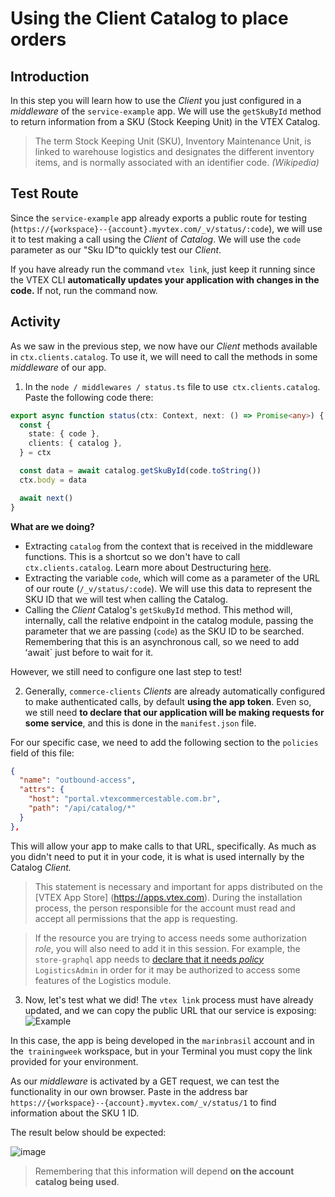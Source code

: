 # Using the Client Catalog to place orders

## Introduction

In this step you will learn how to use the _Client_ you just configured in a _middleware_ of the `service-example` app. We will use the `getSkuById` method to return information from a SKU (Stock Keeping Unit) in the VTEX Catalog.

> The term Stock Keeping Unit (SKU), Inventory Maintenance Unit, is linked to warehouse logistics and designates the different inventory items, and is normally associated with an identifier code. _(Wikipedia)_

## Test Route

Since the `service-example` app already exports a public route for testing (`https://{workspace}--{account}.myvtex.com/_v/status/:code`), we will use it to test making a call using the _Client_ of _Catalog_. We will use the `code` parameter as our "Sku ID"to quickly test our _Client_.

If you have already run the command `vtex link`, just keep it running since the VTEX CLI **automatically updates your application with changes in the code.** If not, run the command now.

## Activity

As we saw in the previous step, we now have our _Client_ methods available in `ctx.clients.catalog`. To use it, we will need to call the methods in some _middleware_ of our app.

1. In the `node / middlewares / status.ts` file to use` ctx.clients.catalog`. Paste the following code there:

```typescript
export async function status(ctx: Context, next: () => Promise<any>) {
  const {
    state: { code },
    clients: { catalog },
  } = ctx

  const data = await catalog.getSkuById(code.toString())
  ctx.body = data

  await next()
}
```
  **What are we doing?**
  - Extracting `catalog` from the context that is received in the middleware functions. This is a shortcut so we don't have to call `ctx.clients.catalog`. Learn more about Destructuring [here](https://developer.mozilla.org/en-US/docs/Web/JavaScript/Reference/Operators/Destructuring_assignment).
  - Extracting the variable `code`, which will come as a parameter of the URL of our route (`/_v/status/:code`). We will use this data to represent the SKU ID that we will test when calling the Catalog.
  - Calling the _Client_ Catalog's `getSkuById` method. This method will, internally, call the relative endpoint in the catalog module, passing the parameter that we are passing (`code`) as the SKU ID to be searched. Remembering that this is an asynchronous call, so we need to add ʻawait` just before to wait for it.

However, we still need to configure one last step to test!

2. Generally, `commerce-clients` _Clients_ are already automatically configured to make authenticated calls, by default **using the app token**. Even so, we still need **to declare that our application will be making requests for some service**, and this is done in the `manifest.json` file.

For our specific case, we need to add the following section to the `policies` field of this file:

```json
{
  "name": "outbound-access",
  "attrs": {
    "host": "portal.vtexcommercestable.com.br",
    "path": "/api/catalog/*"
  }
},
```

This will allow your app to make calls to that URL, specifically. As much as you didn't need to put it in your code, it is what is used internally by the Catalog _Client._

> This statement is necessary and important for apps distributed on the [VTEX App Store] (https://apps.vtex.com). During the installation process, the person responsible for the account must read and accept all permissions that the app is requesting.

> If the resource you are trying to access needs some authorization _role_, you will also need to add it in this session. For example, the `store-graphql` app needs to [declare that it needs _policy_](https://github.com/vtex-apps/store-graphql/blob/91454631bffad6ad661cb87391f42f8886d9edd5/manifest.json#L117) `LogisticsAdmin` in order for it may be authorized to access some features of the Logistics module.


3. Now, let's test what we did! The `vtex link` process must have already updated, and we can copy the public URL that our service is exposing:
![Example](https://user-images.githubusercontent.com/18706156/93384506-4d306e80-f83b-11ea-9cec-0e1b23f23a48.png)

In this case, the app is being developed in the `marinbrasil` account and in the` trainingweek` workspace, but in your Terminal you must copy the link provided for your environment.

As our _middleware_ is activated by a GET request, we can test the functionality in our own browser. Paste in the address bar `https://{workspace}--{account}.myvtex.com/_v/status/1` to find information about the SKU 1 ID.

The result below should be expected:

![image](https://user-images.githubusercontent.com/18706156/93388848-b87d3f00-f841-11ea-8d2e-bed1c14d355d.png)

> Remembering that this information will depend **on the account catalog being used**.
